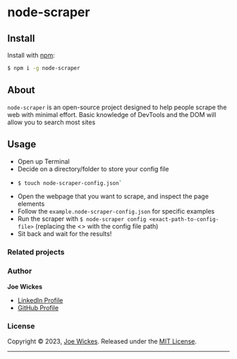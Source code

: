 # node-scraper

<!--
[![NPM version](https://img.shields.io/npm/v/node-scraper.svg?style=flat)](https://www.npmjs.com/package/node-scraper) [![NPM monthly downloads](https://img.shields.io/npm/dm/node-scraper.svg?style=flat)](https://npmjs.org/package/node-scraper) [![NPM total downloads](https://img.shields.io/npm/dt/node-scraper.svg?style=flat)](https://npmjs.org/package/node-scraper) -->

## Install

Install with [npm](https://www.npmjs.com/):

```sh
$ npm i -g node-scraper
```

## About

`node-scraper` is an open-source project designed to help people scrape the web with minimal effort. Basic knowledge of DevTools and the DOM will allow you to search most sites

## Usage

- Open up Terminal
- Decide on a directory/folder to store your config file
- ```sh
  $ touch node-scraper-config.json`
  ```
- Open the webpage that you want to scrape, and inspect the page elements
- Follow the `example.node-scraper-config.json` for specific examples
- Run the scraper with `$ node-scraper config <exact-path-to-config-file>` (replacing the <> with the config file path)
- Sit back and wait for the results!

### Related projects

<!-- ### Contributors

| **Commits** | **Contributor**                         |
| ----------- | --------------------------------------- |
| 0           | [username](https://github.com/username) | -->

### Author

**Joe Wickes**

- [LinkedIn Profile](https://linkedin.com/in/joe-wickes)
- [GitHub Profile](https://github.com/joewickes)

### License

Copyright © 2023, [Joe Wickes](https://github.com/joewickes).
Released under the [MIT License](LICENSE).

---
